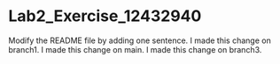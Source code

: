 # Lab2_Exercise_12432940
Modify the README file by adding one sentence.
I made this change on branch1.
I made this change on main.
I made this change on branch3.
